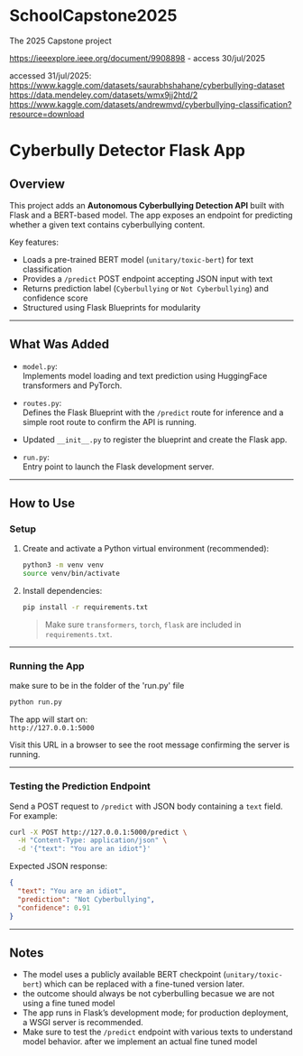 # SchoolCapstone2025
The 2025 Capstone project

https://ieeexplore.ieee.org/document/9908898 - access 30/jul/2025

accessed 31/jul/2025:
https://www.kaggle.com/datasets/saurabhshahane/cyberbullying-dataset
https://data.mendeley.com/datasets/wmx9jj2htd/2
https://www.kaggle.com/datasets/andrewmvd/cyberbullying-classification?resource=download



# Cyberbully Detector Flask App

## Overview

This project adds an **Autonomous Cyberbullying Detection API** built with Flask and a BERT-based model. The app exposes an endpoint for predicting whether a given text contains cyberbullying content.

Key features:

- Loads a pre-trained BERT model (`unitary/toxic-bert`) for text classification
- Provides a `/predict` POST endpoint accepting JSON input with text
- Returns prediction label (`Cyberbullying` or `Not Cyberbullying`) and confidence score
- Structured using Flask Blueprints for modularity
---

## What Was Added

- `model.py`:  
    Implements model loading and text prediction using HuggingFace transformers and PyTorch.
    
- `routes.py`:  
    Defines the Flask Blueprint with the `/predict` route for inference and a simple root route to confirm the API is running.
    
- Updated `__init__.py` to register the blueprint and create the Flask app.
    
- `run.py`:  
    Entry point to launch the Flask development server.
    

---

## How to Use

### Setup

1. Create and activate a Python virtual environment (recommended):
    
    ```bash
    python3 -m venv venv
    source venv/bin/activate
    ```
    
2. Install dependencies:
    
    ```bash
    pip install -r requirements.txt
    ```
    
    > Make sure `transformers`, `torch`, `flask` are included in `requirements.txt`.

---

### Running the App

make sure to be in the folder of the 'run.py' file 
```bash
python run.py
```

The app will start on:  
`http://127.0.0.1:5000`

Visit this URL in a browser to see the root message confirming the server is running.

---

### Testing the Prediction Endpoint

Send a POST request to `/predict` with JSON body containing a `text` field. For example:

```bash
curl -X POST http://127.0.0.1:5000/predict \
  -H "Content-Type: application/json" \
  -d '{"text": "You are an idiot"}'
```

Expected JSON response:

```json
{
  "text": "You are an idiot",
  "prediction": "Not Cyberbullying",
  "confidence": 0.91
}
``` 

---

## Notes

- The model uses a publicly available BERT checkpoint (`unitary/toxic-bert`) which can be replaced with a fine-tuned version later.
- the outcome should always be not cyberbulling becasue we are not using a fine tuned model
- The app runs in Flask’s development mode; for production deployment, a WSGI server is recommended.
- Make sure to test the `/predict` endpoint with various texts to understand model behavior. after we implement an actual fine tuned model
